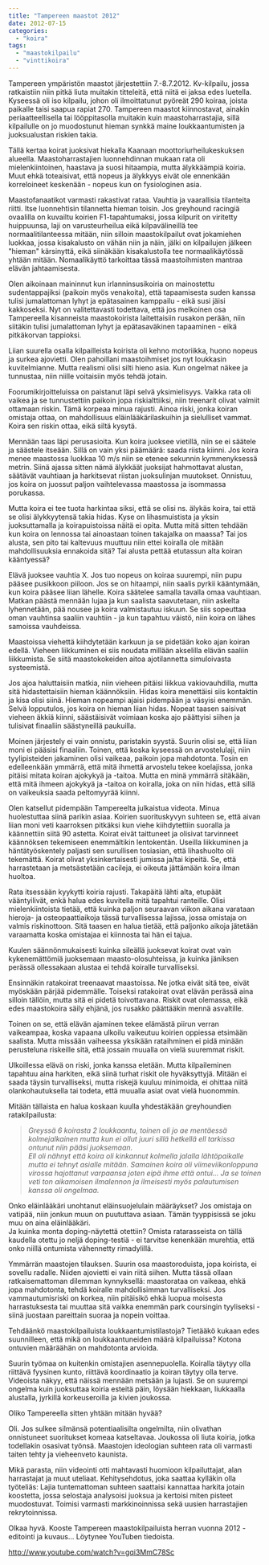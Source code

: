 ```yaml
---
title: "Tampereen maastot 2012"
date: 2012-07-15
categories: 
  - "koira"
tags: 
  - "maastokilpailu"
  - "vinttikoira"
---
```


Tampereen ympäristön maastot järjestettiin 7.-8.7.2012. Kv-kilpailu, jossa ratkaistiin niin pitkä liuta muitakin titteleitä, että niitä ei jaksa edes luetella. Kyseessä oli iso kilpailu, johon oli ilmoittatunut pyöreät 290 koiraa, joista paikalle taisi saapua rapiat 270. Tampereen maastot kiinnostavat, ainakin periaatteellisella tai lööppitasolla muitakin kuin maastoharrastajia, sillä kilpailulle on jo muodostunut hieman synkkä maine loukkaantumisten ja juoksualustan riskien takia.

<!--more-->

Tällä kertaa koirat juoksivat hiekalla Kaanaan moottoriurheilukeskuksen alueella. Maastoharrastajien luonnehdinnan mukaan rata oli mielenkiintoinen, haastava ja suosi hitaampia, mutta älykkäämpiä koiria. Muut ehkä toteaisivat, että nopeus ja älykkyys eivät ole ennenkään korreloineet keskenään - nopeus kun on fysiologinen asia.

Maastofanaatikot varmasti rakastivat rataa. Vauhtia ja vaarallisia tilanteita riitti. Itse luonnehtisin tilannetta hieman toisin. Jos greyhound racingiä ovaalilla on kuvailtu koirien F1-tapahtumaksi, jossa kilpurit on viritetty huippuunsa, laji on varusteurheilua eikä kilpavälineillä tee normaalitilanteessa mitään, niin silloin maastokilpailut ovat jokamiehen luokkaa, jossa kisakalusto on vähän niin ja näin, jälki on kilpailujen jälkeen "hieman" kärsinyttä, eikä siinäkään kisakalustolla tee normaalikäytössä yhtään mitään. Nomaalikäyttö tarkoittaa tässä maastoihmisten mantraa elävän jahtaamisesta.

Olen aikoinaan maininnut kun irlanninsusikoiria on mainostettu sudentappajiksi (paikoin myös venakoita), että tapaamisesta suden kanssa tulisi jumalattoman lyhyt ja epätasainen kamppailu - eikä susi jäisi kakkoseksi. Nyt on valitettavasti todettava, että jos melkoinen osa Tampereella kisanneista maastokoirista laitettaisiin rusakon perään, niin siitäkin tulisi jumalattoman lyhyt ja epätasaväkinen tapaaminen - eikä pitkäkorvan tappioksi.

Liian suurella osalla kilpailleista koirista oli kehno motoriikka, huono nopeus ja surkea ajovietti. Olen pahoillani maastoihmiset jos nyt loukkasin kuvitelmianne. Mutta realismi olisi silti hieno asia. Kun ongelmat näkee ja tunnustaa, niin niille voitaisiin myös tehdä jotain.

Foorumikirjoitteluissa on paistanut läpi selvä yksimielisyys. Vaikka rata oli vaikea ja se tunnustettiin paikoin jopa riskialttiiksi, niin treenarit olivat valmiit ottamaan riskin. Tämä korpeaa minua rajusti. Ainoa riski, jonka koiran omistaja ottaa, on mahdollisuus eläinlääkärilaskuihin ja sielulliset vammat. Koira sen riskin ottaa, eikä siltä kysytä.

Mennään taas läpi perusasioita. Kun koira juoksee vietillä, niin se ei säätele ja säästele itseään. Sillä on vain yksi päämäärä: saada riista kiinni. Jos koira menee maastossa luokkaa 10 m/s niin se etenee sekunnin kymmenyksessä metrin. Siinä ajassa sitten nämä älykkäät juoksijat hahmottavat alustan, säätävät vauhtiaan ja harkitsevat riistan juoksulinjan muutokset. Onnistuu, jos koira on juossut paljon vaihtelevassa maastossa ja isommassa porukassa.

Mutta koira ei tee tuota harkintaa siksi, että se olisi ns. älykäs koira, tai että se olisi älykkyytensä takia hidas. Kyse on lihasmuistista ja yksin juoksuttamalla ja koirapuistoissa näitä ei opita. Mutta mitä sitten tehdään kun koira on lennossa tai ainoastaan toinen takajalka on maassa? Tai jos alusta, sen pito tai kaltevuus muuttuu niin ettei koiralla ole mitään mahdollisuuksia ennakoida sitä? Tai alusta pettää etutassun alta koiran kääntyessä?

Elävä juoksee vauhtia X. Jos tuo nopeus on koiraa suurempi, niin pupu pääsee pusikkoon piiloon. Jos se on hitaampi, niin saalis pyrkii kääntymään, kun koira pääsee liian lähelle. Koira säätelee samalla tavalla omaa vauhtiaan. Matkan päästä mennään lujaa ja kun saalista saavutetaan, niin askelta lyhennetään, pää nousee ja koira valmistautuu iskuun. Se siis sopeuttaa oman vauhtinsa saaliin vauhtiin - ja kun tapahtuu väistö, niin koira on lähes samoissa vauhdeissa.

Maastoissa viehettä kiihdytetään karkuun ja se pidetään koko ajan koiran edellä. Vieheen liikkuminen ei siis noudata millään akselilla elävän saaliin liikkumista. Se siitä maastokokeiden aitoa ajotilannetta simuloivasta systeemistä.

Jos ajoa haluttaisiin matkia, niin vieheen pitäisi liikkua vakiovauhdilla, mutta sitä hidastettaisiin hieman käännöksiin. Hidas koira menettäisi siis kontaktin ja kisa olisi siinä. Hieman nopeampi ajaisi pidempään ja väsyisi enemmän. Selvä lopputulos, jos koira on hieman liian hidas. Nopeat taasen saisivat vieheen äkkiä kiinni, säästäisivät voimiaan koska ajo päättyisi siihen ja tulisivat finaaliin säästyneillä paukuilla.

Moinen järjestely ei vain onnistu, paristakin syystä. Suurin olisi se, että liian moni ei pääsisi finaaliin. Toinen, että koska kyseessä on arvostelulaji, niin tyylipisteiden jakaminen olisi vaikeaa, paikoin jopa mahdotonta. Tosin en edelleenkään ymmärrä, että mitä ihmettä arvostelu tekee koelajissa, jonka pitäisi mitata koiran ajokykyä ja -taitoa. Mutta en minä ymmärrä sitäkään, että mitä ihmeen ajokykyä ja -taitoa on koiralla, joka on niin hidas, että sillä on vaikeuksia saada peltomyyrää kiinni.

Olen katsellut pidempään Tampereelta julkaistua videota. Minua huolestuttaa siinä parikin asiaa. Koirien suorituskyvyn suhteen se, että aivan liian moni veti kaarroksen pitkäksi kun viehe kiihdytettiin suoralla ja käännettiin siitä 90 astetta. Koirat eivät taittuneet ja olisivat tarvinneet käännöksen tekemiseen enemmältikin lentokentän. Useilla liikkuminen ja häntätyöskentely paljasti sen surullisen tosiasian, että lihashuolto oli tekemättä. Koirat olivat yksinkertaisesti jumissa ja/tai kipeitä. Se, että harrastetaan ja metsästetään cacileja, ei oikeuta jättämään koira ilman huoltoa.

Rata itsessään kyykytti koiria rajusti. Takapäitä lähti alta, etupäät vääntyilivät, enkä halua edes kuvitella mitä tapahtui ranteille. Olisi mielenkiintoista tietää, että kuinka paljon seuraavan viikon aikana varataan hieroja- ja osteopaattiaikoja tässä turvallisessa lajissa, jossa omistaja on valmis riskinottoon. Sitä taasen en halua tietää, että paljonko aikoja jätetään varaamatta koska omistajaa ei kiinnosta tai hän ei tajua.

Kuulen säännönmukaisesti kuinka sileällä juoksevat koirat ovat vain kykenemättömiä juoksemaan maasto-olosuhteissa, ja kuinka jäniksen perässä ollessakaan alustaa ei tehdä koiralle turvalliseksi.

Ensinnäkin ratakoirat treenaavat maastoissa. Ne jotka eivät sitä tee, eivät myöskään pärjää pidemmälle. Toiseksi ratakoirat ovat elävän perässä aina silloin tällöin, mutta sitä ei pidetä toivottavana. Riskit ovat olemassa, eikä edes maastokoira säily ehjänä, jos rusakko päättääkin mennä asvaltille.

Toinen on se, että elävän ajaminen tekee elämästä piirun verran vaikeampaa, koska vapaana ulkoilu vaikeutuu koirien oppiessa etsimään saalista. Mutta missään vaiheessa yksikään rataihminen ei pidä minään perusteluna riskeille sitä, että jossain muualla on vielä suuremmat riskit.

Ulkoillessa elävä on riski, jonka kanssa eletään. Mutta kilpaileminen tapahtuu aina harkiten, eikä siinä turhat riskit ole hyväksyttyjä. Mitään ei saada täysin turvalliseksi, mutta riskejä kuuluu minimoida, ei ohittaa niitä olankohautuksella tai todeta, että muualla asiat ovat vielä huonommin.

Mitään tällaista en halua koskaan kuulla yhdestäkään greyhoundien ratakilpailusta:

> _Greyssä 6 koirasta 2 loukkaantu, toinen oli jo ae mentäessä kolmejalkainen mutta kun ei ollut juuri sillä hetkellä ell tarkissa ontunut niin pääsi juoksemaan.  
> Ell oli nähnyt että koira oli kinkannut kolmella jalalla lähtöpaikalle mutta ei tehnyt asialle mitään. Samainen koira oli viimeviikonloppuna virossa hajottanut varpaansa joten eipä ihme että ontui... Ja se toinen veti ton aikamoisen ilmalennon ja ilmeisesti myös palautumisen kanssa oli ongelmaa._

Onko eläinlääkäri unohtanut eläinsuojelulain määräykset? Jos omistaja on vatipää, niin jonkun muun on puututtava asiaan. Tämän tyyppisissä se joku muu on aina eläinlääkäri.  
Ja kuinka monta doping-näytettä otettiin? Omista ratarasseista on tällä kaudella otettu jo neljä doping-testiä - ei tarvitse kenenkään murehtia, että onko niillä ontumista vähennetty rimadylillä.

Ymmärrän maastojen tilauksen. Suurin osa maastoroduista, jopa koirista, ei sovellu radalle. Niiden ajovietti ei vain riitä siihen. Mutta tässä ollaan ratkaisemattoman dilemman kynnyksellä: maastorataa on vaikeaa, ehkä jopa mahdotonta, tehdä koiralle mahdollisimman turvalliseksi. Jos vammautumisriski on korkea, niin pitäisikö ehkä luopua moisesta harrastuksesta tai muuttaa sitä vaikka enemmän park coursingin tyyliseksi - siinä juostaan pareittain suoraa ja nopein voittaa.

Tehdäänkö maastokilpailuista loukkaantumistilastoja? Tietääkö kukaan edes suunnilleen, että mikä on loukkaantuneiden määrä kilpailuissa? Kotona ontuvien määräähän on mahdotonta arvioida.

Suurin työmaa on kuitenkin omistajien asennepuolella. Koiralla täytyy olla riittävä fyysinen kunto, riittävä koordinaatio ja koiran täytyy olla terve. Videoista näkyy, että näissä mennään metsään ja lujasti. Se on suurempi ongelma kuin juoksuttaa koiria esteitä päin, löysään hiekkaan, liukkaalla alustalla, jyrkillä korkeuseroilla ja kivien joukossa.

Oliko Tampereella sitten yhtään mitään hyvää?

Oli. Jos sulkee silmänsä potentiaalisilta ongelmilta, niin olivathan onnistuneet suoritukset komeaa katseltavaa. Joukossa oli liuta koiria, jotka todellakin osasivat työnsä. Maastojen ideologian suhteen rata oli varmasti taiten tehty ja vieheenveto kaunista.

Mikä parasta, niin videointi otti mahtavasti huomioon kilpailuttajat, alan harrastajat ja muut uteliaat. Kehitysehdotus, joka saattaa kylläkin olla työteliäs: Lajia tuntemattoman suhteen saattaisi kannattaa harkita jotain koostetta, jossa selostaja analysoisi juoksua ja kertoisi miten pisteet muodostuvat. Toimisi varmasti markkinoinnissa sekä uusien harrastajien rekrytoinnissa.

Olkaa hyvä. Kooste Tampereen maastokilpailuista herran vuonna 2012 - editointi ja kuvaus... Löytynee YouTuben tiedoista.

http://www.youtube.com/watch?v=gqi3MmC78Sc
